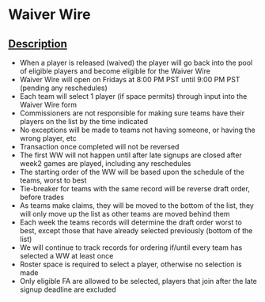 # Waiver Wire

## [Description](#description)
- When a player is released (waived) the player will go back into the pool of eligible players and become eligible for the Waiver Wire
- Waiver Wire will open on Fridays at 8:00 PM PST until 9:00 PM PST (pending any reschedules)
- Each team will select 1 player (if space permits) through input into the Waiver Wire form
- Commissioners are not responsible for making sure teams have their players on the list by the time indicated
- No exceptions will be made to teams not having someone, or having the wrong player, etc
- Transaction once completed will not be reversed
- The first WW will not happen until after late signups are closed after week2 games are played, including any reschedules
- The starting order of the WW will be based upon the schedule of the teams, worst to best
- Tie-breaker for teams with the same record will be reverse draft order, before trades
- As teams make claims, they will be moved to the bottom of the list, they will only move up the list as other teams are moved behind them
- Each week the teams records will determine the draft order worst to best, except those that have already selected previously (bottom of the list)
- We will continue to track records for ordering if/until every team has selected a WW at least once
- Roster space is required to select a player, otherwise no selection is made
- Only eligible FA are allowed to be selected, players that join after the late signup deadline are excluded
